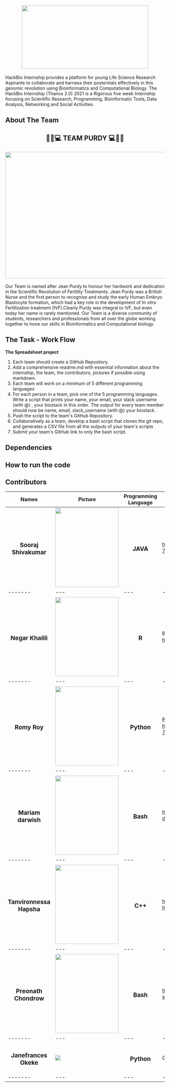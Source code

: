 <h1 align="center"><img src="https://user-images.githubusercontent.com/88287926/137457473-432503b6-1da7-4abf-93b1-b0f2aeae7a37.jpg" width="400" height="200"></h1>
HackBio Internship provides a platform for young Life Science Research Aspirants to collaborate and harness their postentials effectively in this genomic revolution using Bioinformatics and Computational Biology. The HackBio Internship (Thanos 2.0) 2021 is a Rigorous five week Internship focusing on Scientific Research, Programming, Bioinformatic Tools, Data Analysis, Networking and Social Activities.

## About The Team
<h2 align="center"> 👨‍🔬💻 TEAM PURDY 💻👩‍🔬 </h2>
<h3 align="center"><img src = "https://user-images.githubusercontent.com/88287926/137456688-efd9d2d8-3435-49b2-9bad-0237fe1a7628.jpeg" width="700" height="400"></h3>
Our Team is named after Jean Purdy to honour her hardwork and dedication in the Scientific Revolution of Fertility Treatments.
Jean Purdy was a British Nurse and the first person to recognise and study the early Human Embryo Blastocyte formation, which had a key role in the development of In vitro Fertilization treatment (IVF).Clearly Purdy was integral to IVF, but even today her name is rarely mentioned.
Our Team is a diverse community of students, researchers and professionals from all over the globe working together to hone our skills in Bioinformatics and Computational biology.

## The Task - Work Flow
**The Spreadsheet project**

1. Each team should create a GitHub Repository.
2. Add a comprehensive readme.md with essential information about the internship, the team, the contributors, pictures if possible using markdown.
3. Each team will work on a minimum of 5 different programming languages
4. For each person in a team, pick one of the 5 programming languages. Write a script that prints your name, your email, your slack username (with @) , your biostack in this order. The output for every team member should now be name, email, slack_username (with @) your biostack.
5. Push the script to the team's GitHub Repository.
6. Collaboratively as a team, develop a bash script that clones the git repo, and generates a CSV file from all the outputs of your team's scripts
7. Submit your team's GitHub link to only the bash script.

## Dependencies





## How to run the code





## Contributors
| Names | Picture  | Programming Language  |  Description  |
| ------- | --- | --- | --- |
| <h3 align="center"> Sooraj Shivakumar  </h3> | <img src="https://user-images.githubusercontent.com/88287926/137459720-8031c4ef-9eb7-4484-8892-214049ab76d2.jpg"  width="200" height="250"> | <h3 align="center">JAVA </h3> |  https://in.linkedin.com/in/sooraj-s-71756510a  | 
| ------- | --- | --- | --- |
| <h3 align="center"> Negar Khalili  </h3> | <img src="https://i.ibb.co/kM4g1XH/IMG-2650.jpg"  width="200" height="250"> | <h3 align="center">R </h3> | Bio-Stack : Genomics  https://www.linkedin.com/in/negarkhalili/  | 
| ------- | --- | --- | --- |
| <h3 align="center"> Romy Roy  </h3> | <img src="https://user-images.githubusercontent.com/92309828/137482181-dfc4b76e-d901-4940-acf9-b0ff29ded3ca.jpg"  width="200" height="250"> | <h3 align="center">Python </h3> | Bio-Stack: Genomics, Drug discovery  https://www.linkedin.com/in/romy-roy-75075a151/  | 
| ------- | --- | --- | --- |
| <h3 align="center"> Mariam darwish  </h3> | <img src="https://avatars.githubusercontent.com/u/92543671?v=4"  width="200" height="250"> | <h3 align="center">Bash </h3> |  https://www.linkedin.com/in/mariam-darwish-ba51211aa/ | 
| ------- | --- | --- | --- |
| <h3 align="center"> Tanvironnessa Hapsha  </h3> |  <img src= "https://user-images.githubusercontent.com/92299571/137523359-08f4dfab-a920-4f6f-b2c3-bd6bedea02d9.jpg" width="200" height="250"> | <h3 align="center">C++ </h3> |  https://www.linkedin.com/in/tanvironnessa-hapsha-5373b3223/ | 
| ------- | --- | --- | --- |
| <h3 align="center"> Preonath Chondrow  </h3> | <img src= "https://user-images.githubusercontent.com/92299571/137576207-4de40631-99cf-459f-b60d-4f350ed2b489.png"   width="200" height="250"> | <h3 align="center">Bash </h3> | https://www.linkedin.com/in/preonath-shuvo-26aa1416b  | 
| ------- | --- | --- | --- |
| <h3 align="center"> Janefrances Okeke </h3> | <img src= "https://files.slack.com/files-pri/T02H8KM7TE0-F02HXFYKZAR/img_20190805_143558_0.jpg" > | <h3 align="center"> Python </h3> | Genomics and Drug development | https://in.linkedin.com/in/jane-frances-547416223  | 
| ------- | --- | --- | --- |
